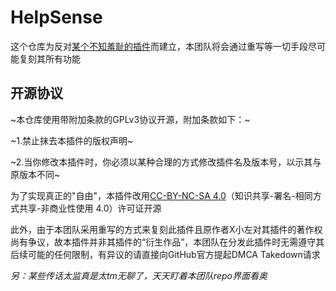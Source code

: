 # HelpSense

这个仓库为反对[某个不知羞耻的插件](https://github.com/XLittleLeft/NWAPI__HelpSense)而建立，本团队将会通过重写等一切手段尽可能复刻其所有功能

## 开源协议

~本仓库使用带附加条款的GPLv3协议开源，附加条款如下：~

~1.禁止抹去本插件的版权声明~

~2.当你修改本插件时，你必须以某种合理的方式修改插件名及版本号，以示其与原版本不同~

为了实现真正的"自由"，本插件改用[CC-BY-NC-SA 4.0](https://creativecommons.org/licenses/by-nc-sa/4.0/legalcode.zh-hans)（知识共享-署名-相同方式共享-非商业性使用 4.0）许可证开源

此外，由于本团队采用重写的方式来复刻此插件且原作者X小左对其插件的著作权尚有争议，故本插件并非其插件的“衍生作品”，本团队在分发此插件时无需遵守其后续可能的任何限制，有异议的请直接向GitHub官方提起DMCA Takedown请求

*另：某些传话太监真是太tm无聊了，天天盯着本团队repo界面看奥*

